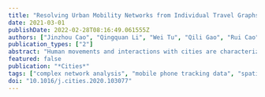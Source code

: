 ```yaml
---
title: "Resolving Urban Mobility Networks from Individual Travel Graphs Using Massive-Scale Mobile Phone Tracking Data"
date: 2021-03-01
publishDate: 2022-02-28T08:16:49.061555Z
authors: ["Jinzhou Cao", "Qingquan Li", "Wei Tu", "Qili Gao", "Rui Cao", "Chen Zhong"]
publication_types: ["2"]
abstract: "Human movements and interactions with cities are characterized by urban mobility networks. Many studies that address urban mobility are inspired by complex networks. The models of complex networks require a large amount of empirical data. However, current works relied on traditional survey data and were unable to take full advantage of the capabilities offered by complex networks; thus, the possibility of quantifying urban mobility networks by considering individual travel patterns has not yet been addressed. This study presents a data-driven approach for characterizing urban mobility networks based on massive-scale mobile phone tracking data. Individual travel motifs are first extracted using a graph-based approach. The global urban mobility network (G-UMN) and the motif-dependent urban mobility subnetworks (MD-UMNs) are then constructed. Next, network properties, including statistical measures and scaling relations between the basic measures, are proposed for characterizing mobility networks. We have conducted experiments focusing on Shenzhen, China. The results demonstrated that (1) the individual travel motifs are structurally and spatially heterogeneous, (2) the G-UMN exhibits a evolutionary hierarchical structure, and (3) the MD-UMNs show many behavioral differences in their spatial and topological properties, reflecting the impacts of the heterogeneity of the individual travel motifs. These results bridge the gap between complex network properties and urban mobility patterns and provide crucial implications and policies for data-informed urban planning."
featured: false
publication: "*Cities*"
tags: ["complex network analysis", "mobile phone tracking data", "spatial network", "urban mobility"]
doi: "10.1016/j.cities.2020.103077"
---
```


